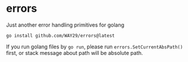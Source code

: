 # errors

Just another error handling primitives for golang

```
go install github.com/WAY29/errors@latest
```

If you run golang files by `go run`, please run `errors.SetCurrentAbsPath()` first, or stack message about path will be absolute path.